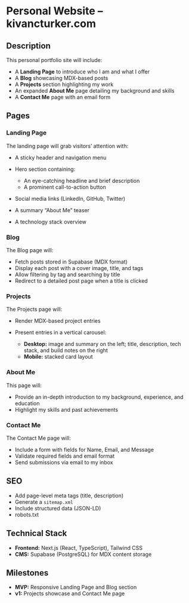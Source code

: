 # Personal Website – kivancturker.com

## Description

This personal portfolio site will include:

- A **Landing Page** to introduce who I am and what I offer
- A **Blog** showcasing MDX-based posts
- A **Projects** section highlighting my work
- An expanded **About Me** page detailing my background and skills
- A **Contact Me** page with an email form

## Pages

### Landing Page

The landing page will grab visitors’ attention with:

- A sticky header and navigation menu
- Hero section containing:

  - An eye-catching headline and brief description
  - A prominent call-to-action button

- Social media links (LinkedIn, GitHub, Twitter)
- A summary “About Me” teaser
- A technology stack overview

### Blog

The Blog page will:

- Fetch posts stored in Supabase (MDX format)
- Display each post with a cover image, title, and tags
- Allow filtering by tag and searching by title
- Redirect to a detailed post page when a title is clicked

### Projects

The Projects page will:

- Render MDX-based project entries
- Present entries in a vertical carousel:

  - **Desktop:** image and summary on the left; title, description, tech stack, and build notes on the right
  - **Mobile:** stacked card layout

### About Me

This page will:

- Provide an in-depth introduction to my background, experience, and education
- Highlight my skills and past achievements

### Contact Me

The Contact Me page will:

- Include a form with fields for Name, Email, and Message
- Validate required fields and email format
- Send submissions via email to my inbox

## SEO

- Add page-level meta tags (title, description)
- Generate a `sitemap.xml`
- Include structured data (JSON-LD)
- robots.txt

## Technical Stack

- **Frontend:** Next.js (React, TypeScript), Tailwind CSS
- **CMS:** Supabase (PostgreSQL) for MDX content storage

## Milestones

- **MVP:** Responsive Landing Page and Blog section
- **v1:** Projects showcase and Contact Me page
